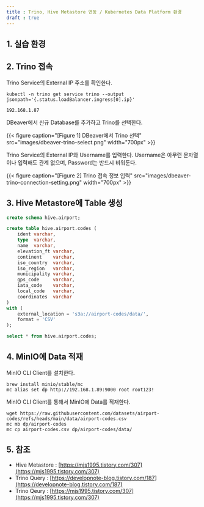 ```yaml
---
title : Trino, Hive Metastore 연동 / Kubernetes Data Platform 환경
draft : true
---
```


## 1. 실습 환경

## 2. Trino 접속

Trino Service의 External IP 주소를 확인한다.

```shell
kubectl -n trino get service trino --output jsonpath='{.status.loadBalancer.ingress[0].ip}'
```
```shell
192.168.1.87
```

DBeaver에서 신규 Database를 추가하고 Trino를 선택한다.

{{< figure caption="[Figure 1] DBeaver에서 Trino 선택" src="images/dbeaver-trino-select.png" width="700px" >}}

Trino Service의 External IP와 Username를 입력한다. Username은 아무런 문자열이나 입력해도 관계 없으며, Password는 반드시 비워둔다.

{{< figure caption="[Figure 2] Trino 접속 정보 입력" src="images/dbeaver-trino-connection-setting.png" width="700px" >}}

## 3. Hive Metastore에 Table 생성

```sql
create schema hive.airport;

create table hive.airport.codes (
	ident varchar,	
	type  varchar,	
	name  varchar,
	elevation_ft varchar,
	continent    varchar,
	iso_country	 varchar,
	iso_region	 varchar,
	municipality varchar,
	gps_code	 varchar,
	iata_code	 varchar,
	local_code	 varchar,
	coordinates  varchar
)
with (
	external_location = 's3a://airport-codes/data/',
	format = 'CSV'
);

select * from hive.airport.codes;
```

## 4. MinIO에 Data 적재

MinIO CLI Client를 설치한다.

```shell
brew install minio/stable/mc
mc alias set dp http://192.168.1.89:9000 root root123!
```

MinIO CLI Client를 통해서 MinIO에 Data를 적재한다.

```shell
wget https://raw.githubusercontent.com/datasets/airport-codes/refs/heads/main/data/airport-codes.csv
mc mb dp/airport-codes
mc cp airport-codes.csv dp/airport-codes/data/
```

## 5. 참조

* Hive Metastore : [https://mjs1995.tistory.com/307](https://mjs1995.tistory.com/307)
* Trino Query : [https://developnote-blog.tistory.com/187](https://developnote-blog.tistory.com/187)
* Trino Qeury : [https://mjs1995.tistory.com/307](https://mjs1995.tistory.com/307)
